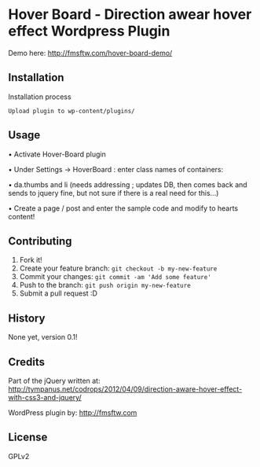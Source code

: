 # Hover Board - Direction awear hover effect Wordpress Plugin

Demo here: http://fmsftw.com/hover-board-demo/

## Installation

Installation process

	Upload plugin to wp-content/plugins/

## Usage

•	Activate Hover-Board plugin

•	Under Settings -> HoverBoard : enter class names of containers:

•	da.thumbs and li (needs addressing ; updates DB, then comes back and sends to jquery fine, but not sure if there is a real need for this...)

•	Create a page / post and enter the sample code and modify to hearts content!

## Contributing

1. Fork it!
2. Create your feature branch: `git checkout -b my-new-feature`
3. Commit your changes: `git commit -am 'Add some feature'`
4. Push to the branch: `git push origin my-new-feature`
5. Submit a pull request :D

## History

None yet, version 0.1!

## Credits

Part of the jQuery written at: http://tympanus.net/codrops/2012/04/09/direction-aware-hover-effect-with-css3-and-jquery/

WordPress plugin by: http://fmsftw.com

## License

GPLv2

